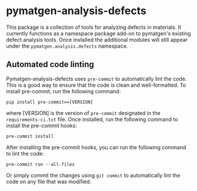 # pymatgen-analysis-defects

This package is a collection of tools for analyzing defects in materials.
It currently functions as a namespace package add-on to pymatgen's existing defect analysis tools.
Once installed the additional modules will still appear under the
`pymatgen.analysis.defects` namespace.

## Automated code linting

Pymatgen-analysis-defects uses `pre-commit` to automatically lint the code.
This is a good way to ensure that the code is clean and well-formatted.
To install pre-commit, run the following command:
```
pip install pre-commit==[VERSION]
```
where [VERSION] is the version of `pre-commit` designated in the `requirements-ci.txt` file.
Once installed, run the following command to install the pre-commit hooks:
```
pre-commit install
```
After installing the pre-commit hooks, you can run the following command to lint the code:
```
pre-commit run --all-files
```
Or simply commit the changes using `git commit` to automatically lint the code on any file that was modified.
